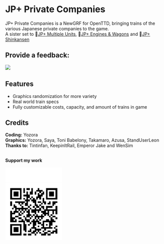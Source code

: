 # JP+ Private Companies
JP+ Private Companies is a NewGRF for OpenTTD, bringing trains of the various Japanese private companies to the game.<br>
A sister set to 🚋[JP+ Multiple Units](https://github.com/Tintinfan/JPplusSet), 🚂[JP+ Engines & Wagons](https://github.com/EmperorJake/JPengines) and 🚅[JP+ Shinkansen](https://github.com/KeepinItRail/JPplusShinkansen)

## Provide a feedback:<br>
[<img src="https://upload.wikimedia.org/wikipedia/commons/thumb/c/c2/Google_Forms_logo_%282014-2020%29.svg/745px-Google_Forms_logo_%282014-2020%29.svg.png" width="40"/>](https://docs.google.com/forms/d/e/1FAIpQLSfDiigPU3KL-KpCF6zEf4sLvGMuQJOHy7J8mgaQdfFO27U1Jw/viewform?usp=sharing)

## Features<br>
* Graphics randomization for more variety
* Real world train specs
* Fully customizable costs, capacity, and amount of trains in game

## Credits
**Coding:** Yozora <br>
**Graphics:** Yozora, Saya, Toni Babelony, Takamaro, Azusa, StandUserLeon <br>
**Thanks to:** Tintinfan, KeepinItRail, Emperor Jake and WenSim<br>

##
**Support my work**<br>

[<img src="https://github.com/Yozora3/technical_stuff/blob/main/logos/White.png?raw=true" width="180"/>](https://boosty.to/yozora3/donate)<br>
[<img src="https://github.com/Yozora3/technical_stuff/blob/main/logos/yozora3-donate.png?raw=true" width="180"/>](https://boosty.to/yozora3/donate)
